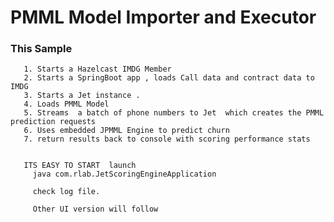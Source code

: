 
#  PMML Model Importer and Executor
### This Sample  
       1. Starts a Hazelcast IMDG Member
       2. Starts a SpringBoot app , loads Call data and contract data to IMDG
       3. Starts a Jet instance .
       4. Loads PMML Model 
       5. Streams  a batch of phone numbers to Jet  which creates the PMML prediction requests 
       6. Uses embedded JPMML Engine to predict churn
       7. return results back to console with scoring performance stats 
       
       
       ITS EASY TO START  launch
         java com.rlab.JetScoringEngineApplication
         
         check log file.
         
         Other UI version will follow  
  
